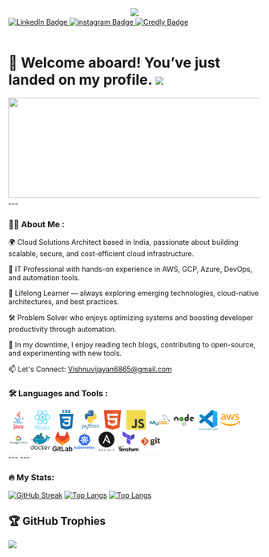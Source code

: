 <div id="header" align="center">
  <img src="https://media.giphy.com/media/kJV3yFjaVYtlP0CMOR/giphy.gif" width="100"/>
</div>
<div id="badges">
  <a href="www.linkedin.com/in/vishnu-v-n">
    <img src="https://img.shields.io/badge/LinkedIn-blue?style=for-the-badge&logo=linkedin&logoColor=white" alt="LinkedIn Badge"/>
  </a>
  <a href="https://www.instagram.com/vishnu.v_n/?hl=en">
    <img src="https://img.shields.io/badge/instagram-orange?style=for-the-badge&logo=instagram&logoColor=white" alt="instagram Badge"/>
  </a>
  <a href="https://www.credly.com/users/vishnu_v.n">
  <img src="https://img.shields.io/badge/Credly-lightblue?style=for-the-badge&logo=credly&logoColor=white" alt="Credly Badge"/>
</a>
</div>
<img src="https://vishnu.com/ghpvc/?username=Vishnu068709&style=flat-square&color=blue" alt=""/>
<h1>
   🚀 Welcome aboard! You’ve just landed on my profile.
  <img src="https://media.giphy.com/media/hvRJCLFzcasrR4ia7z/giphy.gif" width="30px"/>
</h1>

<div align="center">
  <img src="https://drive.google.com/uc?export=view&id=1tQxZhMX9ZJ84t85IoNS45haOq4DfsIcI" width="600" height="200"/>
</div>
---

### :man_technologist: About Me :
🌍 Cloud Solutions Architect based in India, passionate about building scalable, secure, and cost-efficient cloud infrastructure.

🚀 IT Professional with hands-on experience in AWS, GCP, Azure, DevOps, and automation tools.

🧠 Lifelong Learner — always exploring emerging technologies, cloud-native architectures, and best practices.

🛠️ Problem Solver who enjoys optimizing systems and boosting developer productivity through automation.

📖 In my downtime, I enjoy reading tech blogs, contributing to open-source, and experimenting with new tools.

📫 Let's Connect: Vishnuvijayan6865@gmail.com

### :hammer_and_wrench: Languages and Tools :
<div>
  <img src="https://github.com/devicons/devicon/blob/master/icons/java/java-original-wordmark.svg" title="Java" alt="Java" width="40" height="40"/>&nbsp;
  <img src="https://github.com/devicons/devicon/blob/master/icons/react/react-original-wordmark.svg" title="React" alt="React" width="40" height="40"/>&nbsp;
  <img src="https://github.com/devicons/devicon/blob/master/icons/css3/css3-plain-wordmark.svg"  title="CSS3" alt="CSS" width="40" height="40"/>&nbsp;
  <img src="https://github.com/devicons/devicon/blob/master/icons/python/python-original-wordmark.svg" title="Python" alt="Python" width="40" height="40"/>
  <img src="https://github.com/devicons/devicon/blob/master/icons/html5/html5-original.svg" title="HTML5" alt="HTML" width="40" height="40"/>&nbsp;
  <img src="https://github.com/devicons/devicon/blob/master/icons/javascript/javascript-original.svg" title="JavaScript" alt="JavaScript" width="40" height="40"/>&nbsp;
  <img src="https://github.com/devicons/devicon/blob/master/icons/mysql/mysql-original-wordmark.svg" title="MySQL"  alt="MySQL" width="40" height="40"/>&nbsp;
  <img src="https://github.com/devicons/devicon/blob/master/icons/nodejs/nodejs-original-wordmark.svg" title="NodeJS" alt="NodeJS" width="40" height="40"/>&nbsp;
  <img src="https://github.com/devicons/devicon/blob/master/icons/vscode/vscode-original-wordmark.svg" title="VS Code" alt="VS Code" width="40" height="40"/>
  <img src="https://github.com/devicons/devicon/blob/master/icons/amazonwebservices/amazonwebservices-plain-wordmark.svg" title="AWS" alt="AWS" width="40" height="40"/>&nbsp;
  <img src="https://github.com/devicons/devicon/blob/master/icons/googlecloud/googlecloud-original-wordmark.svg" title="GCP" alt="GCP" width="40" height="40"/>
  <img src="https://github.com/devicons/devicon/blob/master/icons/docker/docker-original-wordmark.svg" title="DevOps" alt="DevOps" width="40" height="40"/>
  <img src="https://github.com/devicons/devicon/blob/master/icons/gitlab/gitlab-original-wordmark.svg" title="CI/CD" alt="CI/CD" width="40" height="40"/>
  <img src="https://github.com/devicons/devicon/blob/master/icons/kubernetes/kubernetes-plain-wordmark.svg" title="Kubernetes" alt="Kubernetes" width="40" height="40"/>
  <img src="https://github.com/devicons/devicon/blob/master/icons/ansible/ansible-original-wordmark.svg" title="Ansible" alt="Ansible" width="40" height="40"/>
  <img src="https://github.com/devicons/devicon/blob/master/icons/terraform/terraform-original-wordmark.svg" title="Terraform" alt="Terraform" width="40" height="40"/>
  <img src="https://github.com/devicons/devicon/blob/master/icons/git/git-original-wordmark.svg" title="Git" **alt="Git" width="40" height="40"/>
</div>
---
---

### :fire: My Stats:
[![GitHub Streak](http://github-readme-streak-stats.herokuapp.com?user=Vishnu068709&theme=dark&background=000000)](https://git.io/streak-stats)
[![Top Langs](https://github-readme-stats.vercel.app/api/top-langs/?username=Vishnu068709)](https://github.com/anuraghazra/github-readme-stats)
[![Top Langs](https://github-readme-stats.vercel.app/api/top-langs/?username=Vishnu068709&layout=compact&theme=vision-friendly-dark)](https://github.com/anuraghazra/github-readme-stats)

## 🏆 GitHub Trophies
![](https://github-profile-trophy.vercel.app/?username=Vishnu068709&theme=radical&no-frame=false&no-bg=false&margin-w=4)

